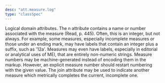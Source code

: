 ```yaml
---
desc: "att.measure.log"
type: "classSpec"
---
```


Logical domain attributes. The n attribute contains a name or number associated with
the
measure (Read, p. 445). Often, this is an integer, but not always. For example, some
measures, especially incomplete measures or those under an ending mark, may have labels
that
contain an integer plus a suffix, such as '12a'. Measures may even have labels, especially
in editorial or analytical uses of MEI, that are entirely non-numeric strings. Measure
numbers may be machine-generated instead of encoding them in the markup. However,
an
explicit measure number should restart numbering with the given value. The join attribute
may be used to indicate another measure which metrically completes the current, incomplete
one.